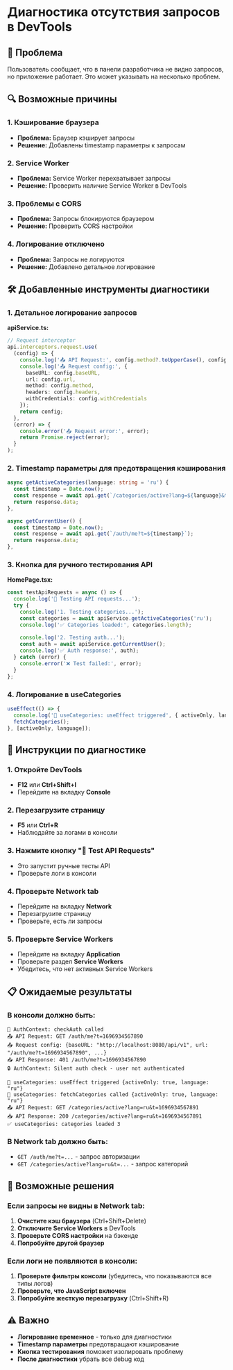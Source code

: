 # Диагностика отсутствия запросов в DevTools

## 🐛 Проблема

Пользователь сообщает, что в панели разработчика не видно запросов, но приложение работает. Это может указывать на несколько проблем.

## 🔍 Возможные причины

### 1. Кэширование браузера
- **Проблема:** Браузер кэширует запросы
- **Решение:** Добавлены timestamp параметры к запросам

### 2. Service Worker
- **Проблема:** Service Worker перехватывает запросы
- **Решение:** Проверить наличие Service Worker в DevTools

### 3. Проблемы с CORS
- **Проблема:** Запросы блокируются браузером
- **Решение:** Проверить CORS настройки

### 4. Логирование отключено
- **Проблема:** Запросы не логируются
- **Решение:** Добавлено детальное логирование

## 🛠️ Добавленные инструменты диагностики

### 1. Детальное логирование запросов

**apiService.ts:**
```typescript
// Request interceptor
api.interceptors.request.use(
  (config) => {
    console.log('📤 API Request:', config.method?.toUpperCase(), config.url);
    console.log('📤 Request config:', {
      baseURL: config.baseURL,
      url: config.url,
      method: config.method,
      headers: config.headers,
      withCredentials: config.withCredentials
    });
    return config;
  },
  (error) => {
    console.error('📤 Request error:', error);
    return Promise.reject(error);
  }
);
```

### 2. Timestamp параметры для предотвращения кэширования

```typescript
async getActiveCategories(language: string = 'ru') {
  const timestamp = Date.now();
  const response = await api.get(`/categories/active?lang=${language}&t=${timestamp}`);
  return response.data;
},

async getCurrentUser() {
  const timestamp = Date.now();
  const response = await api.get(`/auth/me?t=${timestamp}`);
  return response.data;
},
```

### 3. Кнопка для ручного тестирования API

**HomePage.tsx:**
```typescript
const testApiRequests = async () => {
  console.log('🧪 Testing API requests...');
  try {
    console.log('1. Testing categories...');
    const categories = await apiService.getActiveCategories('ru');
    console.log('✅ Categories loaded:', categories.length);
    
    console.log('2. Testing auth...');
    const auth = await apiService.getCurrentUser();
    console.log('✅ Auth response:', auth);
  } catch (error) {
    console.error('❌ Test failed:', error);
  }
};
```

### 4. Логирование в useCategories

```typescript
useEffect(() => {
  console.log('🔄 useCategories: useEffect triggered', { activeOnly, language });
  fetchCategories();
}, [activeOnly, language]);
```

## 🧪 Инструкции по диагностике

### 1. Откройте DevTools
- **F12** или **Ctrl+Shift+I**
- Перейдите на вкладку **Console**

### 2. Перезагрузите страницу
- **F5** или **Ctrl+R**
- Наблюдайте за логами в консоли

### 3. Нажмите кнопку "🧪 Test API Requests"
- Это запустит ручные тесты API
- Проверьте логи в консоли

### 4. Проверьте Network tab
- Перейдите на вкладку **Network**
- Перезагрузите страницу
- Проверьте, есть ли запросы

### 5. Проверьте Service Workers
- Перейдите на вкладку **Application**
- Проверьте раздел **Service Workers**
- Убедитесь, что нет активных Service Workers

## 📋 Ожидаемые результаты

### В консоли должно быть:
```
🔄 AuthContext: checkAuth called
📤 API Request: GET /auth/me?t=1696934567890
📤 Request config: {baseURL: "http://localhost:8080/api/v1", url: "/auth/me?t=1696934567890", ...}
📥 API Response: 401 /auth/me?t=1696934567890
🔒 AuthContext: Silent auth check - user not authenticated

🔄 useCategories: useEffect triggered {activeOnly: true, language: "ru"}
🔄 useCategories: fetchCategories called {activeOnly: true, language: "ru"}
📤 API Request: GET /categories/active?lang=ru&t=1696934567891
📥 API Response: 200 /categories/active?lang=ru&t=1696934567891
✅ useCategories: categories loaded 3
```

### В Network tab должно быть:
- `GET /auth/me?t=...` - запрос авторизации
- `GET /categories/active?lang=ru&t=...` - запрос категорий

## 🔧 Возможные решения

### Если запросы не видны в Network tab:
1. **Очистите кэш браузера** (Ctrl+Shift+Delete)
2. **Отключите Service Workers** в DevTools
3. **Проверьте CORS настройки** на бэкенде
4. **Попробуйте другой браузер**

### Если логи не появляются в консоли:
1. **Проверьте фильтры консоли** (убедитесь, что показываются все типы логов)
2. **Проверьте, что JavaScript включен**
3. **Попробуйте жесткую перезагрузку** (Ctrl+Shift+R)

## ⚠️ Важно

- **Логирование временное** - только для диагностики
- **Timestamp параметры** предотвращают кэширование
- **Кнопка тестирования** поможет изолировать проблему
- **После диагностики** убрать все debug код
